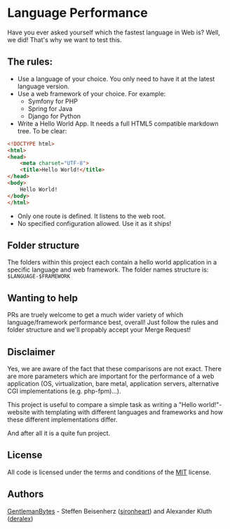 # Language Performance

Have you ever asked yourself which the fastest language in Web is? Well, we did! That's why we want to test this.

## The rules:
- Use a language of your choice. You only need to have it at the latest language version.
- Use a web framework of your choice. For example:
  - Symfony for PHP
  - Spring for Java
  - Django for Python
- Write a Hello World App. It needs a full HTML5 compatible markdown tree. To be clear: 
```html
<!DOCTYPE html>
<html>
<head>
    <meta charset="UTF-8">
    <title>Hello World!</title>
</head>
<body>
    Hello World!
</body>
</html>
```
- Only one route is defined. It listens to the web root.
- No specified configuration allowed. Use it as it ships!

## Folder structure
The folders within this project each contain a hello world application in a specific language and web framework. The folder names structure is: `$LANGUAGE-$FRAMEWORK`

## Wanting to help
PRs are truely welcome to get a much wider variety of which language/framework performance best, overall! Just follow the rules and folder structure and we'll propably accept your Merge Request!

## Disclaimer
Yes, we are aware of the fact that these comparisons are not exact. There are more parameters which are important for the performance
of a web application (OS, virtualization, bare metal, application servers, alternative CGI implementations (e.g. php-fpm)...).

This project is useful to compare a simple task as writing a "Hello world!"-website with templating with different languages and frameworks and
how these different implementations differ.

And after all it is a quite fun project.

## License
All code is licensed under the terms and conditions of the [MIT](https://opensource.org/licenses/MIT) license.

## Authors
[GentlemanBytes](https://gentlemanbytes.com) - Steffen Beisenherz ([sironheart](https://github.com/sironheart)) and Alexander Kluth ([deralex](https://github.com/deralex))
